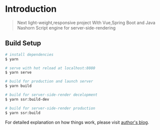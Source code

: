# Introduction      

> Next light-weight,responsive project With Vue,Spring Boot and Java Nashorn Script engine for server-side-rendering

## Build Setup

``` bash
# install dependencies
$ yarn

# serve with hot reload at localhost:8080
$ yarn serve

# build for production and launch server
$ yarn build

# build for server-side-render decelopment
$ yarn ssr:build-dev

# build for server-side-render production
$ yarn ssr:build
```

For detailed explanation on how things work, please visit [author's blog](https://www.terwergreen.com).